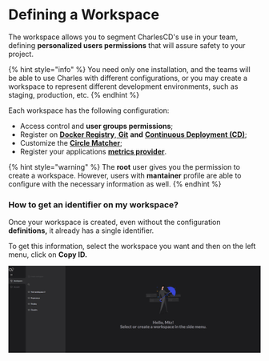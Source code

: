 # Defining a Workspace

The workspace allows you to segment CharlesCD's use in your team, defining **personalized users permissions** that will assure safety to your project.

{% hint style="info" %}
You need only one installation, and the teams will be able to use Charles with different configurations, or you may create a workspace to represent different development environments, such as staging, production, etc.
{% endhint %}

Each workspace has the following configuration:

* Access control and **user groups permissions**;
* Register on [**Docker Registry**](https://docs.charlescd.io/get-started/defining-a-workspace/docker-registry),[ **Git**](https://docs.charlescd.io/get-started/defining-a-workspace/github) **and** [**Continuous Deployment \(CD\)**](https://docs.charlescd.io/reference/cd-configuration);
* Customize the [**Circle Matcher**](https://docs.charlescd.io/reference/circle-matcher);
* Register your applications [**metrics provider**](https://docs.charlescd.io/reference/metrics/register-metrics-provider). 

{% hint style="warning" %}
The **root** user gives you the permission to create a workspace. However, users with **mantainer** profile are able to configure with the necessary information as well.
{% endhint %}

### How to get an identifier on my workspace?  <a id="como-obter-o-identificador-do-meu-workspace"></a>

Once your workspace is created, even without the configuration ****definitions**,** it already has a single identifier. 

To get this information, select the workspace you want and then on the left menu, click on **Copy ID.**

![](../../.gitbook/assets/workspaceid%20%282%29.gif)

  


